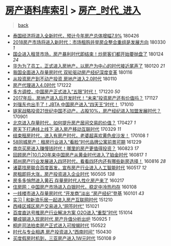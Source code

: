 [房产语料库索引](../../README.md)  > [房产_时代_进入](房产_时代_进入.md)
====
> [back](../README.md)

- [泰国经济将进入全新时代，预计今年房产总体增幅7.9%](http://jkwz.applinzi.com/ittc/7096248072604746769.html#%E6%B3%B0%E5%9B%BD%E7%BB%8F%E6%B5%8E%E5%B0%86%E8%BF%9B%E5%85%A5%E5%85%A8%E6%96%B0%E6%97%B6%E4%BB%A3%EF%BC%8C%E9%A2%84%E8%AE%A1%E4%BB%8A%E5%B9%B4%E6%88%BF%E4%BA%A7%E6%80%BB%E4%BD%93%E5%A2%9E%E5%B9%857.9%25) 180426  
- [2018房产市场将进入新时代：市场租购并举房企整合重组是发展方向](http://jkwz.applinzi.com/ittc/7086328226878325770.html#2018%E6%88%BF%E4%BA%A7%E5%B8%82%E5%9C%BA%E5%B0%86%E8%BF%9B%E5%85%A5%E6%96%B0%E6%97%B6%E4%BB%A3%EF%BC%9A%E5%B8%82%E5%9C%BA%E7%A7%9F%E8%B4%AD%E5%B9%B6%E4%B8%BE%E6%88%BF%E4%BC%81%E6%95%B4%E5%90%88%E9%87%8D%E7%BB%84%E6%98%AF%E5%8F%91%E5%B1%95%E6%96%B9%E5%90%91) 180330 *1* 
- [国企进入租赁市场，房产暴利时代即结束！炒房客们都开始要抛盘了](http://jkwz.applinzi.com/ittc/7062100471064298513.html#%E5%9B%BD%E4%BC%81%E8%BF%9B%E5%85%A5%E7%A7%9F%E8%B5%81%E5%B8%82%E5%9C%BA%EF%BC%8C%E6%88%BF%E4%BA%A7%E6%9A%B4%E5%88%A9%E6%97%B6%E4%BB%A3%E5%8D%B3%E7%BB%93%E6%9D%9F%EF%BC%81%E7%82%92%E6%88%BF%E5%AE%A2%E4%BB%AC%E9%83%BD%E5%BC%80%E5%A7%8B%E8%A6%81%E6%8A%9B%E7%9B%98%E4%BA%86) 180124 *24* 
- [华为为了员工，正式进入房地产，以房产为中心的时代接近尾声了](http://jkwz.applinzi.com/ittc/7060630385640080394.html#%E5%8D%8E%E4%B8%BA%E4%B8%BA%E4%BA%86%E5%91%98%E5%B7%A5%EF%BC%8C%E6%AD%A3%E5%BC%8F%E8%BF%9B%E5%85%A5%E6%88%BF%E5%9C%B0%E4%BA%A7%EF%BC%8C%E4%BB%A5%E6%88%BF%E4%BA%A7%E4%B8%BA%E4%B8%AD%E5%BF%83%E7%9A%84%E6%97%B6%E4%BB%A3%E6%8E%A5%E8%BF%91%E5%B0%BE%E5%A3%B0%E4%BA%86) 180120 *21* 
- [我国全面进入存量房时代 双轮驱动房产经纪深度变革](http://jkwz.applinzi.com/ittc/7059220193803240454.html#%E6%88%91%E5%9B%BD%E5%85%A8%E9%9D%A2%E8%BF%9B%E5%85%A5%E5%AD%98%E9%87%8F%E6%88%BF%E6%97%B6%E4%BB%A3+%E5%8F%8C%E8%BD%AE%E9%A9%B1%E5%8A%A8%E6%88%BF%E4%BA%A7%E7%BB%8F%E7%BA%AA%E6%B7%B1%E5%BA%A6%E5%8F%98%E9%9D%A9) 180116  
- [从投资房产到不动产投资 房地产进入2.0时代](http://jkwz.applinzi.com/ittc/7056734311712031755.html#%E4%BB%8E%E6%8A%95%E8%B5%84%E6%88%BF%E4%BA%A7%E5%88%B0%E4%B8%8D%E5%8A%A8%E4%BA%A7%E6%8A%95%E8%B5%84+%E6%88%BF%E5%9C%B0%E4%BA%A7%E8%BF%9B%E5%85%A52.0%E6%97%B6%E4%BB%A3) 180110  
- [房产代理进入4.0时代](http://jkwz.applinzi.com/ittc/7049807929849414673.html#%E6%88%BF%E4%BA%A7%E4%BB%A3%E7%90%86%E8%BF%9B%E5%85%A54.0%E6%97%B6%E4%BB%A3) 171222  
- [多方调控，中国房产正式进入“五限”时代！](http://jkwz.applinzi.com/ittc/7049166371399664656.html#%E5%A4%9A%E6%96%B9%E8%B0%83%E6%8E%A7%EF%BC%8C%E4%B8%AD%E5%9B%BD%E6%88%BF%E4%BA%A7%E6%AD%A3%E5%BC%8F%E8%BF%9B%E5%85%A5%E2%80%9C%E4%BA%94%E9%99%90%E2%80%9D%E6%97%B6%E4%BB%A3%EF%BC%81) 171220 *50* 
- [2017年后，房地产进入后开发时代！“未来”投资房产还有价值吗？](http://jkwz.applinzi.com/ittc/7040567973482333200.html#2017%E5%B9%B4%E5%90%8E%EF%BC%8C%E6%88%BF%E5%9C%B0%E4%BA%A7%E8%BF%9B%E5%85%A5%E5%90%8E%E5%BC%80%E5%8F%91%E6%97%B6%E4%BB%A3%EF%BC%81%E2%80%9C%E6%9C%AA%E6%9D%A5%E2%80%9D%E6%8A%95%E8%B5%84%E6%88%BF%E4%BA%A7%E8%BF%98%E6%9C%89%E4%BB%B7%E5%80%BC%E5%90%97%EF%BC%9F) 171127  
- [刘强东也出手了！JBTA 中国房产进入“四天王“时代！](http://jkwz.applinzi.com/ittc/7022754261094630416.html#%E5%88%98%E5%BC%BA%E4%B8%9C%E4%B9%9F%E5%87%BA%E6%89%8B%E4%BA%86%EF%BC%81JBTA+%E4%B8%AD%E5%9B%BD%E6%88%BF%E4%BA%A7%E8%BF%9B%E5%85%A5%E2%80%9C%E5%9B%9B%E5%A4%A9%E7%8E%8B%E2%80%9C%E6%97%B6%E4%BB%A3%EF%BC%81) 171010  
- [链家战略投资21世纪中国不动产，占股10%，房产经纪进入加盟发展时代？](http://jkwz.applinzi.com/ittc/7008262171304395793.html#%E9%93%BE%E5%AE%B6%E6%88%98%E7%95%A5%E6%8A%95%E8%B5%8421%E4%B8%96%E7%BA%AA%E4%B8%AD%E5%9B%BD%E4%B8%8D%E5%8A%A8%E4%BA%A7%EF%BC%8C%E5%8D%A0%E8%82%A110%25%EF%BC%8C%E6%88%BF%E4%BA%A7%E7%BB%8F%E7%BA%AA%E8%BF%9B%E5%85%A5%E5%8A%A0%E7%9B%9F%E5%8F%91%E5%B1%95%E6%97%B6%E4%BB%A3%EF%BC%9F) 170901  
- [北京进入存量时代，如何提升房产居间交易的价值？](http://jkwz.applinzi.com/ittc/6961177089897137156.html#%E5%8C%97%E4%BA%AC%E8%BF%9B%E5%85%A5%E5%AD%98%E9%87%8F%E6%97%B6%E4%BB%A3%EF%BC%8C%E5%A6%82%E4%BD%95%E6%8F%90%E5%8D%87%E6%88%BF%E4%BA%A7%E5%B1%85%E9%97%B4%E4%BA%A4%E6%98%93%E7%9A%84%E4%BB%B7%E5%80%BC%EF%BC%9F) 170427 *1* 
- [房天下打通线上线下 进入房产移动互联时代](http://jkwz.applinzi.com/ittc/6950545100278072325.html#%E6%88%BF%E5%A4%A9%E4%B8%8B%E6%89%93%E9%80%9A%E7%BA%BF%E4%B8%8A%E7%BA%BF%E4%B8%8B+%E8%BF%9B%E5%85%A5%E6%88%BF%E4%BA%A7%E7%A7%BB%E5%8A%A8%E4%BA%92%E8%81%94%E6%97%B6%E4%BB%A3) 170329 *11* 
- [结束租房时代，进入有房产时代，老婆超喜欢黄色皮沙发！](http://jkwz.applinzi.com/ittc/6920345497939477509.html#%E7%BB%93%E6%9D%9F%E7%A7%9F%E6%88%BF%E6%97%B6%E4%BB%A3%EF%BC%8C%E8%BF%9B%E5%85%A5%E6%9C%89%E6%88%BF%E4%BA%A7%E6%97%B6%E4%BB%A3%EF%BC%8C%E8%80%81%E5%A9%86%E8%B6%85%E5%96%9C%E6%AC%A2%E9%BB%84%E8%89%B2%E7%9A%AE%E6%B2%99%E5%8F%91%EF%BC%81) 170108 *1* 
- [58同城房产：租房行业进入“看脸”时代品牌公寓前景可期](http://jkwz.applinzi.com/ittc/6916991723967611908.html#58%E5%90%8C%E5%9F%8E%E6%88%BF%E4%BA%A7%EF%BC%9A%E7%A7%9F%E6%88%BF%E8%A1%8C%E4%B8%9A%E8%BF%9B%E5%85%A5%E2%80%9C%E7%9C%8B%E8%84%B8%E2%80%9D%E6%97%B6%E4%BB%A3%E5%93%81%E7%89%8C%E5%85%AC%E5%AF%93%E5%89%8D%E6%99%AF%E5%8F%AF%E6%9C%9F) 161229  
- [南京买房进入赚慢钱时代！哪里的房产更值得投资？](http://jkwz.applinzi.com/ittc/6869659032591270916.html#%E5%8D%97%E4%BA%AC%E4%B9%B0%E6%88%BF%E8%BF%9B%E5%85%A5%E8%B5%9A%E6%85%A2%E9%92%B1%E6%97%B6%E4%BB%A3%EF%BC%81%E5%93%AA%E9%87%8C%E7%9A%84%E6%88%BF%E4%BA%A7%E6%9B%B4%E5%80%BC%E5%BE%97%E6%8A%95%E8%B5%84%EF%BC%9F) 160823 *17* 
- [回顾房产|10几20年来中国房产从黄金时代进入了铂金时代](http://jkwz.applinzi.com/ittc/6867377903238644741.html#%E5%9B%9E%E9%A1%BE%E6%88%BF%E4%BA%A7%7C10%E5%87%A020%E5%B9%B4%E6%9D%A5%E4%B8%AD%E5%9B%BD%E6%88%BF%E4%BA%A7%E4%BB%8E%E9%BB%84%E9%87%91%E6%97%B6%E4%BB%A3%E8%BF%9B%E5%85%A5%E4%BA%86%E9%93%82%E9%87%91%E6%97%B6%E4%BB%A3) 160817 *1* 
- [郑州房产行业发展进入四环时代，看看四环内还有哪些新房选择！](http://jkwz.applinzi.com/ittc/6866909348307141636.html#%E9%83%91%E5%B7%9E%E6%88%BF%E4%BA%A7%E8%A1%8C%E4%B8%9A%E5%8F%91%E5%B1%95%E8%BF%9B%E5%85%A5%E5%9B%9B%E7%8E%AF%E6%97%B6%E4%BB%A3%EF%BC%8C%E7%9C%8B%E7%9C%8B%E5%9B%9B%E7%8E%AF%E5%86%85%E8%BF%98%E6%9C%89%E5%93%AA%E4%BA%9B%E6%96%B0%E6%88%BF%E9%80%89%E6%8B%A9%EF%BC%81) 160816 *28* 
- [诸葛找房联合百度首发，宣布房产行业进入人工智能时代](http://jkwz.applinzi.com/ittc/6833156369011966980.html#%E8%AF%B8%E8%91%9B%E6%89%BE%E6%88%BF%E8%81%94%E5%90%88%E7%99%BE%E5%BA%A6%E9%A6%96%E5%8F%91%EF%BC%8C%E5%AE%A3%E5%B8%83%E6%88%BF%E4%BA%A7%E8%A1%8C%E4%B8%9A%E8%BF%9B%E5%85%A5%E4%BA%BA%E5%B7%A5%E6%99%BA%E8%83%BD%E6%97%B6%E4%BB%A3) 160517 *12* 
- [房租即将大涨，房产投资进入企业时代](http://jkwz.applinzi.com/ittc/6828867251490784260.html#%E6%88%BF%E7%A7%9F%E5%8D%B3%E5%B0%86%E5%A4%A7%E6%B6%A8%EF%BC%8C%E6%88%BF%E4%BA%A7%E6%8A%95%E8%B5%84%E8%BF%9B%E5%85%A5%E4%BC%81%E4%B8%9A%E6%97%B6%E4%BB%A3) 160505 *138* 
- [房多多悄然进入黄石 存量房时代人性化房产来了](http://jkwz.applinzi.com/ittc/6799857483669570565.html#%E6%88%BF%E5%A4%9A%E5%A4%9A%E6%82%84%E7%84%B6%E8%BF%9B%E5%85%A5%E9%BB%84%E7%9F%B3+%E5%AD%98%E9%87%8F%E6%88%BF%E6%97%B6%E4%BB%A3%E4%BA%BA%E6%80%A7%E5%8C%96%E6%88%BF%E4%BA%A7%E6%9D%A5%E4%BA%86) 160217  
- [住房网：中国房产市场进入白银时代，稳定中冷热均存](http://jkwz.applinzi.com/ittc/6784891107536274436.html#%E4%BD%8F%E6%88%BF%E7%BD%91%EF%BC%9A%E4%B8%AD%E5%9B%BD%E6%88%BF%E4%BA%A7%E5%B8%82%E5%9C%BA%E8%BF%9B%E5%85%A5%E7%99%BD%E9%93%B6%E6%97%B6%E4%BB%A3%EF%BC%8C%E7%A8%B3%E5%AE%9A%E4%B8%AD%E5%86%B7%E7%83%AD%E5%9D%87%E5%AD%98) 160108  
- [一线楼市进入存量房时代 “开发商”淡出 “房产经纪”登基](http://jkwz.applinzi.com/ittc/6782372879987639301.html#%E4%B8%80%E7%BA%BF%E6%A5%BC%E5%B8%82%E8%BF%9B%E5%85%A5%E5%AD%98%E9%87%8F%E6%88%BF%E6%97%B6%E4%BB%A3+%E2%80%9C%E5%BC%80%E5%8F%91%E5%95%86%E2%80%9D%E6%B7%A1%E5%87%BA+%E2%80%9C%E6%88%BF%E4%BA%A7%E7%BB%8F%E7%BA%AA%E2%80%9D%E7%99%BB%E5%9F%BA) 160101 *43* 
- [实习 | 和新浪乐居一起进入房产互联网时代](http://jkwz.applinzi.com/ittc/6774157863736050692.html#%E5%AE%9E%E4%B9%A0+%7C+%E5%92%8C%E6%96%B0%E6%B5%AA%E4%B9%90%E5%B1%85%E4%B8%80%E8%B5%B7%E8%BF%9B%E5%85%A5%E6%88%BF%E4%BA%A7%E4%BA%92%E8%81%94%E7%BD%91%E6%97%B6%E4%BB%A3) 151210  
- [西峰区城区房产交易进入“网签时代”](http://jkwz.applinzi.com/ittc/6755597830343771141.html#%E8%A5%BF%E5%B3%B0%E5%8C%BA%E5%9F%8E%E5%8C%BA%E6%88%BF%E4%BA%A7%E4%BA%A4%E6%98%93%E8%BF%9B%E5%85%A5%E2%80%9C%E7%BD%91%E7%AD%BE%E6%97%B6%E4%BB%A3%E2%80%9D) 151021  
- [百度直达号推房产行业解决方案 O2O进入“重型”时代](http://jkwz.applinzi.com/ittc/6753084312401921029.html#%E7%99%BE%E5%BA%A6%E7%9B%B4%E8%BE%BE%E5%8F%B7%E6%8E%A8%E6%88%BF%E4%BA%A7%E8%A1%8C%E4%B8%9A%E8%A7%A3%E5%86%B3%E6%96%B9%E6%A1%88+O2O%E8%BF%9B%E5%85%A5%E2%80%9C%E9%87%8D%E5%9E%8B%E2%80%9D%E6%97%B6%E4%BB%A3) 151014  
- [攀成钢进入现房时代 房产升值分析出炉](http://jkwz.applinzi.com/ittc/6745981896782955524.html#%E6%94%80%E6%88%90%E9%92%A2%E8%BF%9B%E5%85%A5%E7%8E%B0%E6%88%BF%E6%97%B6%E4%BB%A3+%E6%88%BF%E4%BA%A7%E5%8D%87%E5%80%BC%E5%88%86%E6%9E%90%E5%87%BA%E7%82%89) 150925 *1* 
- [桐庐司法拍卖房产正式进入可按揭时代](http://jkwz.applinzi.com/ittc/547650611417190566.html#%E6%A1%90%E5%BA%90%E5%8F%B8%E6%B3%95%E6%8B%8D%E5%8D%96%E6%88%BF%E4%BA%A7%E6%AD%A3%E5%BC%8F%E8%BF%9B%E5%85%A5%E5%8F%AF%E6%8C%89%E6%8F%AD%E6%97%B6%E4%BB%A3) 150522  
- [时代与专业相遇 房产投资进入“西南时间”](http://jkwz.applinzi.com/ittc/547650611408229958.html#%E6%97%B6%E4%BB%A3%E4%B8%8E%E4%B8%93%E4%B8%9A%E7%9B%B8%E9%81%87+%E6%88%BF%E4%BA%A7%E6%8A%95%E8%B5%84%E8%BF%9B%E5%85%A5%E2%80%9C%E8%A5%BF%E5%8D%97%E6%97%B6%E9%97%B4%E2%80%9D) 150430  
- [买度假房时机到，三亚房产进入1W元时代](http://jkwz.applinzi.com/ittc/547650611386442882.html#%E4%B9%B0%E5%BA%A6%E5%81%87%E6%88%BF%E6%97%B6%E6%9C%BA%E5%88%B0%EF%BC%8C%E4%B8%89%E4%BA%9A%E6%88%BF%E4%BA%A7%E8%BF%9B%E5%85%A51W%E5%85%83%E6%97%B6%E4%BB%A3) 150108 *9* 
